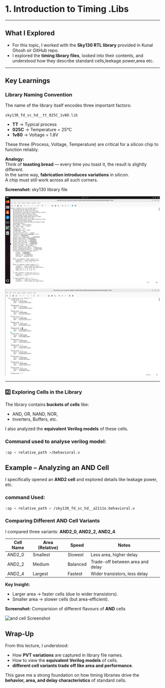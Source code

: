 # 1. Introduction to Timing .Libs  
---

## What I Explored  

- For this topic, I worked with the **Sky130 RTL library** provided in Kunal Ghosh sir GitHub repo.  
- I explored the **timing library files**, looked into their contents, and understood how they describe standard cells,leekage power,area etc. 

---

## Key Learnings  

### Library Naming Convention  

The name of the library itself encodes three important factors:  

`sky130_fd_sc_hd__tt_025C_1v80.lib`  

- **TT** → Typical process  
- **025C** → Temperature = 25°C  
- **1v80** → Voltage = 1.8V  

These three (Process, Voltage, Temperature) are critical for a silicon chip to function reliably.  

**Analogy:**  
Think of **toasting bread** — every time you toast it, the result is slightly different.  
In the same way, **fabrication introduces variations** in silicon.  
A chip must still work across all such corners.  

**Screenshot:** sky130 library file

![.lib1 file Screenshot](.Screenshots/lib1.jpg)


![.lib2 file Screenshot](.Screenshots/lib2.jpg)

---

### 2️⃣ Exploring Cells in the Library  

The library contains **buckets of cells** like:  
- AND, OR, NAND, NOR,  
- Inverters, Buffers, etc.  

I also analyzed the **equivalent Verilog models** of these cells.  

### Command used to analyse verilog model:  
```bash
:sp < relative_path >/behavioral.v
```

## Example – Analyzing an AND Cell  

I specifically opened an **AND2 cell** and explored details like leakage power, etc.  

### command Used:  

```bash
:sp < relative_path > /sky130_fd_sc_hd__a2111o.behavioral.v
```

### Comparing Different AND Cell Variants  

I compared three variants: **AND2_0, AND2_2, AND2_4**.  

| Cell Name | Area (Relative) | Speed    | Notes                            |
|-----------|-----------------|----------|----------------------------------|
| AND2_0    | Smallest        | Slowest  | Less area, higher delay          |
| AND2_2    | Medium          | Balanced | Trade-off between area and delay |
| AND2_4    | Largest         | Fastest  | Wider transistors, less delay    |

**Key Insight:**  
- Larger area → faster cells (due to wider transistors).  
- Smaller area → slower cells (but area-efficient).  

**Screenshot:** Comparision of different flavours of **AND** cells

![and cell Screenshot](.Screenshots/and.jpg)
 

## Wrap-Up  

From this lecture, I understood:  

- How **PVT variations** are captured in library file names.  
- How to view the **equivalent Verilog models** of cells.  
- **different cell variants trade off like area and performance**.  

This gave me a strong foundation on how timing libraries drive the **behavior, area, and delay characteristics** of standard cells.  

